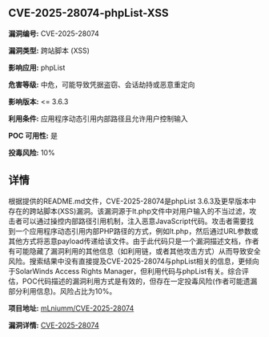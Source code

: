 ## CVE-2025-28074-phpList-XSS

**漏洞编号:** CVE-2025-28074

**漏洞类型:** 跨站脚本 (XSS)

**影响应用:** phpList

**危害等级:** 中危，可能导致凭据盗窃、会话劫持或恶意重定向

**影响版本:** <= 3.6.3

**利用条件:** 应用程序动态引用内部路径且允许用户控制输入

**POC 可用性:** 是

**投毒风险:** 10%

## 详情

根据提供的README.md文件，CVE-2025-28074是phpList 3.6.3及更早版本中存在的跨站脚本(XSS)漏洞。该漏洞源于lt.php文件中对用户输入的不当过滤，攻击者可以通过操控内部路径引用机制，注入恶意JavaScript代码。攻击者需要找到一个应用程序动态引用内部PHP路径的方式，例如lt.php，然后通过URL参数或其他方式将恶意payload传递给该文件。由于此代码只是一个漏洞描述文档，作者有可能隐藏了漏洞利用的其他信息（如利用链，或者其他攻击方式）从而导致安全风险。搜索结果中没有直接提及CVE-2025-28074与phpList相关的信息，更倾向于SolarWinds Access Rights Manager，但利用代码与phpList有关。综合评估，POC代码描述的漏洞利用方式是有效的，但存在一定投毒风险(作者可能遗漏部分利用信息)。风险占比为10%。

**项目地址:** [mLniumm/CVE-2025-28074](https://github.com/mLniumm/CVE-2025-28074)

**漏洞详情:** [CVE-2025-28074](https://nvd.nist.gov/vuln/detail/CVE-2025-28074)